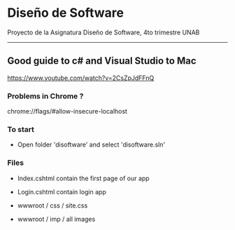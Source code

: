 # Diseño de Software

Proyecto de la Asignatura Diseño de Software, 4to trimestre UNAB

- - - - - - - - - - - - - - - - - - - - - - 

## Good guide to c# and Visual Studio to Mac
https://www.youtube.com/watch?v=2CsZpJdFFnQ

### Problems in Chrome ?
chrome://flags/#allow-insecure-localhost

### To start

- Open folder 'disoftware' and select 'disoftware.sln'

### Files

- Index.cshtml contain the first page of our app

- Login.cshtml contain login app

- wwwroot / css / site.css

- wwwroot / imp / all images





